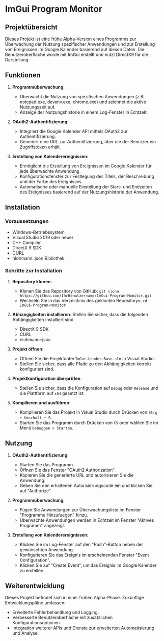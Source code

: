 # ImGui Program Monitor

## Projektübersicht

Dieses Projekt ist eine frühe Alpha-Version eines Programms zur Überwachung der Nutzung spezifischer Anwendungen und zur Erstellung von Ereignissen im Google Kalender basierend auf diesen Daten. Die Benutzeroberfläche wurde mit ImGui erstellt und nutzt DirectX9 für die Darstellung.

## Funktionen

1. **Programmüberwachung**:
   - Überwacht die Nutzung von spezifischen Anwendungen (z.B. notepad.exe, devenv.exe, chrome.exe) und zeichnet die aktive Nutzungszeit auf.
   - Anzeige der Nutzungshistorie in einem Log-Fenster in Echtzeit.

2. **OAuth2-Authentifizierung**:
   - Integriert die Google Kalender API mittels OAuth2 zur Authentifizierung.
   - Generiert eine URL zur Authentifizierung, über die der Benutzer ein Zugriffstoken erhält.

3. **Erstellung von Kalenderereignissen**:
   - Ermöglicht die Erstellung von Ereignissen im Google Kalender für jede überwachte Anwendung.
   - Konfigurationsfenster zur Festlegung des Titels, der Beschreibung und der Farbe des Ereignisses.
   - Automatische oder manuelle Einstellung der Start- und Endzeiten des Ereignisses basierend auf der Nutzungshistorie der Anwendung.

## Installation

### Voraussetzungen

- Windows-Betriebssystem
- Visual Studio 2019 oder neuer
- C++ Compiler
- DirectX 9 SDK
- CURL
- nlohmann::json Bibliothek

### Schritte zur Installation

1. **Repository klonen**:
   - Klonen Sie das Repository von GitHub: `git clone https://github.com/IhrBenutzername/ImGui-Program-Monitor.git`
   - Wechseln Sie in das Verzeichnis des geklonten Repositorys: `cd ImGui-Program-Monitor`

2. **Abhängigkeiten installieren**:
   Stellen Sie sicher, dass die folgenden Abhängigkeiten installiert sind:
   - DirectX 9 SDK
   - CURL
   - nlohmann::json

3. **Projekt öffnen**:
   - Öffnen Sie die Projektdatei `ImGui-Loader-Base.sln` in Visual Studio.
   - Stellen Sie sicher, dass alle Pfade zu den Abhängigkeiten korrekt konfiguriert sind.

4. **Projektkonfiguration überprüfen**:
   - Stellen Sie sicher, dass die Konfiguration auf `Debug` oder `Release` und die Plattform auf `x64` gesetzt ist.

5. **Kompilieren und ausführen**:
   - Kompilieren Sie das Projekt in Visual Studio durch Drücken von `Strg + Umschalt + B`.
   - Starten Sie das Programm durch Drücken von `F5` oder wählen Sie im Menü `Debuggen > Starten`.

## Nutzung

1. **OAuth2-Authentifizierung**:
   - Starten Sie das Programm.
   - Öffnen Sie das Fenster "OAuth2 Authorization".
   - Kopieren Sie die generierte URL und autorisieren Sie die Anwendung.
   - Geben Sie den erhaltenen Autorisierungscode ein und klicken Sie auf "Authorize".

2. **Programmüberwachung**:
   - Fügen Sie Anwendungen zur Überwachungsliste im Fenster "Programme Hinzufuegen" hinzu.
   - Überwachte Anwendungen werden in Echtzeit im Fenster "Aktives Programm" angezeigt.

3. **Erstellung von Kalenderereignissen**:
   - Klicken Sie im Log-Fenster auf den "Push"-Button neben der gewünschten Anwendung.
   - Konfigurieren Sie das Ereignis im erscheinenden Fenster "Event Configuration".
   - Klicken Sie auf "Create Event", um das Ereignis im Google Kalender zu erstellen.

## Weiterentwicklung

Dieses Projekt befindet sich in einer frühen Alpha-Phase. Zukünftige Entwicklungspläne umfassen:
- Erweiterte Fehlerbehandlung und Logging.
- Verbesserte Benutzeroberfläche mit zusätzlichen Konfigurationsoptionen.
- Integration weiterer APIs und Dienste zur erweiterten Automatisierung und Analyse.
